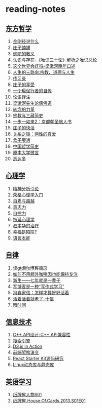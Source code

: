 # reading-notes
## [东方哲学][1]
1. [金刚经说什么](eastern_philosophy/jin_gang_jing_shuo_shen_me.md)
1. [庄子諵譁](eastern_philosophy/zhuang_zi_nan_hua.md)
1. [佛陀的教义](eastern_philosophy/fo_tuo_jiao_yi.md)
1. [认识与存在-《唯识三十论》解析之唯识总论](eastern_philosophy/wei_shi_san_shi_lun.md)
1. [这个世界会好吗-梁漱溟晚年口述](eastern_philosophy/liang_shu_min_wan_nian_kou_shu.md)
1. [人生的三路向:宗教、道德与人生](eastern_philosophy/ren_sheng_de_san_lu_xiang.md)
1. [传习录](eastern_philosophy/chuan_xi_lu.md)
1. [庄子的享受](eastern_philosophy/zhuang_zi_de_xiang_shou.md)
1. [一个瑜伽行者的自传](eastern_philosophy/yi_ge_yu_jia_xing_zhe_de_zi_zhuan.md)
1. [论语译注](eastern_philosophy/lun_yu_yi_zhu.md)
1. [梁漱溟先生论儒佛道](eastern_philosophy/liang_shu_min_xian_sheng_lun_ru_fo_dao.md)
1. [转念的力量](eastern_philosophy/zhuan_nian_de_li_liang.md)
1. [佛教与三藏简史](eastern_philosophy/fo_jiao_yu_san_zang_jian_shi.md)
1. [一步一如来2：京都朝圣旅人书](eastern_philosophy/yi_bu_yi_ru_lai2.md)
1. [庄子的快活](eastern_philosophy/zhuang_zi_de_kuai_huo.md)
1. [关系之镜：两性的真爱](eastern_philosophy/liang_xing_de_zhen_ai.md)
1. [孟子旁通](eastern_philosophy/meng_zi_pang_tong.md)
1. [中国哲学简史](eastern_philosophy/zhong_guo_zhe_xue_jian_shi.md)
1. [原本大学微言](eastern_philosophy/yuan_ben_da_xue_wei_yan.md)
1. [悉达多](eastern_philosophy/xi_da_duo.md)

## [心理学][2]
1. [精神分析引论](psychology/general_introduction_to_psycho_analysis.md)
1. [荣格心理学入门](psychology/a_primer_of_jungian_psychology.md)
1. [自卑与超越](psychology/inferiority_and_superiority.md)
1. [意志力](psychology/willpower.md)
1. [自控力](psychology/the_willpower_instinct.md)
1. [拖延心理学](psychology/procrastination.md)
1. [叔本华的治疗](psychology/the_schopenhauer_cure.md)
1. [幸福是陷阱?](psychology/the_happiness_trap.md)
1. [语言本能](psychology/the_language_instinct.md)

## [自律][5]
1. [读gtdlife博客摘录](autonomy/gtdlife.md)
1. [如何不用额外咖啡因也能保持专注](autonomy/concentration.md)
1. [新生——七年就是一辈子](autonomy/rebirth.md)
1. [写博客是一种“写作式学习”](autonomy/blogger.md)
1. [冯鑫家信：怎样才算好好活着](autonomy/a_letter_home_by_fengxin.md)
1. [活着活着就老了-十信](autonomy/shi_xin_by_fengtang.md)
1. [暗时间](autonomy/dark_time.md)

## [信息技术][3]
1. [C++ API设计-C++ API兼容性](it/cpp_api_design.md)
1. [搜索引擎](it/search_engine.md)
1. [D3.js in Action](it/d3js_in_action.md)
1. [前端架构演变](it/front-end_architecture.md)
1. [React Starter Kit源码研究](it/react-start-kit.md)
1. [Linux动态库与静态库](it/linux_lib.md)

## [英语学习][4]
1. [纸牌屋人物S01](english/character_relation_s01.md)
1. [纸牌屋.House.Of.Cards.2013.S01E01](english/house-of-cards-2013-s01e01.md)

[1]: eastern_philosophy/
[2]: psychology/
[3]: it/
[4]: english/
[5]: autonomy/
